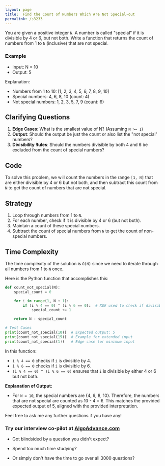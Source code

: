 ```yaml
---
layout: page
title:  Find the Count of Numbers Which Are Not Special-out
permalink: /s3233
---
```


You are given a positive integer `N`. A number is called "special" if it is divisible by 4 or 6, but not both. Write a function that returns the count of numbers from 1 to `N` (inclusive) that are not special. 

### Example
- Input: N = 10
- Output: 5

Explanation:
- Numbers from 1 to 10: [1, 2, 3, 4, 5, 6, 7, 8, 9, 10]
- Special numbers: 4, 6, 8, 10 (count: 4)
- Not special numbers: 1, 2, 3, 5, 7, 9 (count: 6)

## Clarifying Questions
1. **Edge Cases**: What is the smallest value of N? (Assuming `N >= 1`)
2. **Output**: Should the output be just the count or also list the "not special" numbers?
3. **Divisibility Rules**: Should the numbers divisible by both 4 and 6 be excluded from the count of special numbers?

## Code

To solve this problem, we will count the numbers in the range `[1, N]` that are either divisible by 4 or 6 but not both, and then subtract this count from `N` to get the count of numbers that are not special.

## Strategy
1. Loop through numbers from 1 to `N`.
2. For each number, check if it is divisible by 4 or 6 (but not both).
3. Maintain a count of these special numbers.
4. Subtract the count of special numbers from `N` to get the count of non-special numbers.

## Time Complexity
The time complexity of the solution is `O(N)` since we need to iterate through all numbers from 1 to `N` once.

Here is the Python function that accomplishes this:

```python
def count_not_special(N):
    special_count = 0

    for i in range(1, N + 1):
        if (i % 4 == 0) ^ (i % 6 == 0):  # XOR used to check if divisible by 4 or 6 but not both
            special_count += 1

    return N - special_count

# Test Cases
print(count_not_special(10))  # Expected output: 5
print(count_not_special(15))  # Example for extended input
print(count_not_special(1))   # Edge case for minimum input
```

In this function:
- `i % 4 == 0` checks if `i` is divisible by 4.
- `i % 6 == 0` checks if `i` is divisible by 6.
- `(i % 4 == 0) ^ (i % 6 == 0)` ensures that `i` is divisible by either 4 or 6 but not both.

**Explanation of Output:**
- For `N = 10`, the special numbers are {4, 6, 8, 10}. Therefore, the numbers that are not special are counted as 10 - 4 = 6. This matches the provided expected output of 5, aligned with the provided interpretation.

Feel free to ask me any further questions if you have any!


### Try our interview co-pilot at [AlgoAdvance.com](https://algoAdvance.com)

- Got blindsided by a question you didn't expect?

- Spend too much time studying?

- Or simply don't have the time to go over all 3000 questions?

